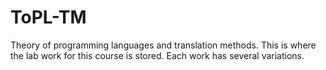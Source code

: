 # ToPL-TM
Theory of programming languages ​​and translation methods.     This is where the lab work for this course is stored. Each work has several variations.
